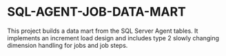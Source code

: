 # SQL-AGENT-JOB-DATA-MART
This project builds a data mart from the SQL Server Agent tables. It implements an increment load design and includes type 2 slowly changing dimension handling for jobs and job steps.
